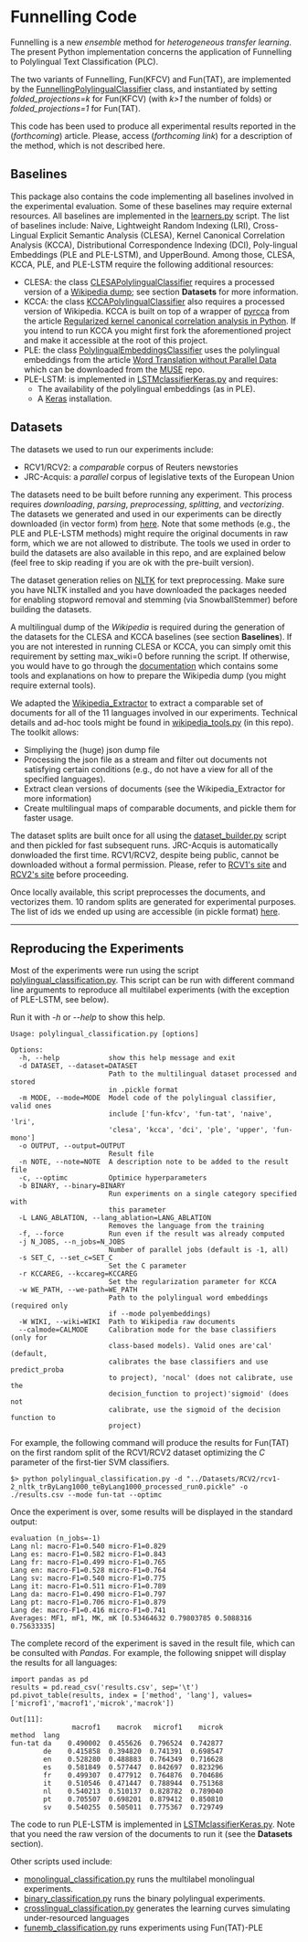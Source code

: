 # Funnelling Code
Funnelling is a new _ensemble_ method for _heterogeneous transfer learning_. 
The present Python implementation concerns the application of Funnelling to Polylingual Text Classification (PLC). 

The two variants of Funnelling, Fun(KFCV) and Fun(TAT), are implemented by 
the [FunnellingPolylingualClassifier](./learning/learners.py) class, and instantiated by setting 
_folded_projections=k_ for Fun(KFCV) (with _k>1_ the number of folds) or _folded_projections=1_ for Fun(TAT).


This code has been used to produce all experimental results reported in the (_forthcoming_) article. 
Please, access (_forthcoming link_) for a description of the method, which is not described here.


## Baselines

This package also contains the code implementing all baselines involved in the experimental evaluation. 
Some of these baselines may require external resources.
All baselines are implemented in the [learners.py](./learning/learners.py) script.
The list of baselines include: 
Naive, 
Lightweight Random Indexing (LRI), 
Cross-Lingual Explicit Semantic Analysis (CLESA),
Kernel Canonical Correlation Analysis (KCCA), 
Distributional Correspondence Indexing (DCI),
Poly-lingual Embeddings (PLE and PLE-LSTM), 
and UpperBound.
Among those, CLESA, KCCA, PLE, and PLE-LSTM require the following additional resources:

* CLESA: the class [CLESAPolylingualClassifier](./learning/learners.py) requires a processed version of a [Wikipedia dump](https://dumps.wikimedia.org/); see section **Datasets** for more information. 
* KCCA: the class [KCCAPolylingualClassifier](./learning/learners.py) also requires a processed version of Wikipedia. KCCA is built on top of a wrapper of [pyrcca](https://github.com/gallantlab/pyrcca) 
from the article [Regularized kernel canonical correlation analysis in Python](https://www.frontiersin.org/articles/10.3389/fninf.2016.00049/full).
If you intend to run KCCA you might first fork the aforementioned project and make it accessible at the root of this project. 
* PLE: the class [PolylingualEmbeddingsClassifier](./learning/learners.py) uses the polylingual embeddings from the article 
[Word Translation without Parallel Data](https://arxiv.org/abs/1710.04087) which can be downloaded from the [MUSE](https://github.com/facebookresearch/MUSE) repo.
* PLE-LSTM: is implemented in [LSTMclassifierKeras.py](./learning/LSTMclassifierKeras.py) and requires:
    * The availability of the polylingual embeddings (as in PLE).
    * A [Keras](https://keras.io/) installation.
    

## Datasets

The datasets we used to run our experiments include:
* RCV1/RCV2: a _comparable_ corpus of Reuters newstories
* JRC-Acquis: a _parallel_ corpus of legislative texts of the European Union

The datasets need to be built before running any experiment.
This process requires _downloading_, _parsing_, _preprocessing_, _splitting_, and _vectorizing_.
The datasets we generated and used in our experiments can be directly downloaded (in vector form) from [here](http://hlt.isti.cnr.it/funnelling/).
Note that some methods (e.g., the PLE and PLE-LSTM methods) might require the original documents in raw form, which we are not allowed to distribute.
The tools we used in order to build the datasets are also available in this repo, and are explained below 
(feel free to skip reading if you are ok with the pre-built version).

The dataset generation relies on [NLTK](http://www.nltk.org/) for text preprocessing. 
Make sure you have NLTK installed and you have downloaded the packages needed for enabling stopword removal 
and stemming (via SnowballStemmer) before building the datasets.

A multilingual dump of the _Wikipedia_ is required during the generation of the datasets for the CLESA and KCCA 
baselines (see section **Baselines**). 
If you are not interested in running CLESA or KCCA, you can simply omit this requirement by setting max_wiki=0 before
running the script.
If otherwise, you would have to go through the [documentation](./data/reader/wikipedia_tools.py) which 
contains some tools and explanations on how to prepare the Wikipedia dump (you might require external tools).

We adapted the [Wikipedia_Extractor](http://medialab.di.unipi.it/wiki/Wikipedia_Extractor) to extract a comparable
set of documents for all of the 11 languages involved in our experiments. 
Technical details and ad-hoc tools might be found in [wikipedia_tools.py](./data/reader/wikipedia_tools.py) (in this repo).
The toolkit allows:
* Simpliying the (huge) json dump file
* Processing the json file as a stream and filter out documents not satisfying certain conditions (e.g., do not have a view for all of the specified languages).
* Extract clean versions of documents (see the Wikipedia_Extractor for more information)
* Create multilingual maps of comparable documents, and pickle them for faster usage. 
 
The dataset splits are built once for all using the [dataset_builder.py](./dataset_builder.py) script and
then pickled for fast subsequent runs.
JRC-Acquis is automatically donwloaded the first time.
RCV1/RCV2, despite being public, cannot be downloaded without a formal permission. 
Please, refer to [RCV1's site](http://www.daviddlewis.com/resources/testcollections/rcv1/) and 
[RCV2's site](http://trec.nist.gov/data/reuters/reuters.html) before proceeding.

Once locally available, this script preprocesses the documents, and vectorizes them. 
10 random splits are generated for experimental purposes. 
The list of ids we ended up using are accessible (in pickle format) [here](http://hlt.isti.cnr.it/funnelling/).


---
## Reproducing the Experiments

Most of the experiments were run using the script [polylingual_classification.py](polylingual_classification.py).
This script can be run with different command line arguments to reproduce all multilabel experiments (with the exception of PLE-LSTM, see below). 

Run it with _-h_ or _--help_ to show this help.

```
Usage: polylingual_classification.py [options]

Options:
  -h, --help            show this help message and exit
  -d DATASET, --dataset=DATASET
                        Path to the multilingual dataset processed and stored
                        in .pickle format
  -m MODE, --mode=MODE  Model code of the polylingual classifier, valid ones
                        include ['fun-kfcv', 'fun-tat', 'naive', 'lri',
                        'clesa', 'kcca', 'dci', 'ple', 'upper', 'fun-mono']
  -o OUTPUT, --output=OUTPUT
                        Result file
  -n NOTE, --note=NOTE  A description note to be added to the result file
  -c, --optimc          Optimice hyperparameters
  -b BINARY, --binary=BINARY
                        Run experiments on a single category specified with
                        this parameter
  -L LANG_ABLATION, --lang_ablation=LANG_ABLATION
                        Removes the language from the training
  -f, --force           Run even if the result was already computed
  -j N_JOBS, --n_jobs=N_JOBS
                        Number of parallel jobs (default is -1, all)
  -s SET_C, --set_c=SET_C
                        Set the C parameter
  -r KCCAREG, --kccareg=KCCAREG
                        Set the regularization parameter for KCCA
  -w WE_PATH, --we-path=WE_PATH
                        Path to the polylingual word embeddings (required only
                        if --mode polyembeddings)
  -W WIKI, --wiki=WIKI  Path to Wikipedia raw documents
  --calmode=CALMODE     Calibration mode for the base classifiers (only for
                        class-based models). Valid ones are'cal' (default,
                        calibrates the base classifiers and use predict_proba
                        to project), 'nocal' (does not calibrate, use the
                        decision_function to project)'sigmoid' (does not
                        calibrate, use the sigmoid of the decision function to
                        project)
```

For example, the following command will produce the results for Fun(TAT) on the first random split 
of the RCV1/RCV2 dataset optimizing the _C_ parameter of the first-tier SVM classifiers.

```
$> python polylingual_classification.py -d "../Datasets/RCV2/rcv1-2_nltk_trByLang1000_teByLang1000_processed_run0.pickle" -o ./results.csv --mode fun-tat --optimc
```

Once the experiment is over, some results will be displayed in the standard output:

```
evaluation (n_jobs=-1)
Lang nl: macro-F1=0.540 micro-F1=0.829
Lang es: macro-F1=0.582 micro-F1=0.843
Lang fr: macro-F1=0.499 micro-F1=0.765
Lang en: macro-F1=0.528 micro-F1=0.764
Lang sv: macro-F1=0.540 micro-F1=0.775
Lang it: macro-F1=0.511 micro-F1=0.789
Lang da: macro-F1=0.490 micro-F1=0.797
Lang pt: macro-F1=0.706 micro-F1=0.879
Lang de: macro-F1=0.416 micro-F1=0.741
Averages: MF1, mF1, MK, mK [0.53464632 0.79803785 0.5088316  0.75633335]
```

The complete record of the experiment is saved in the result file, which can be consulted with _Pandas_.
For example, the following snippet will display the results for all languages:

```
import pandas as pd
results = pd.read_csv('results.csv', sep='\t')
pd.pivot_table(results, index = ['method', 'lang'], values=['microf1','macrof1','microk','macrok'])

Out[11]: 
               macrof1    macrok   microf1    microk
method  lang                                        
fun-tat da    0.490002  0.455626  0.796524  0.742877
        de    0.415858  0.394820  0.741391  0.698547
        en    0.528280  0.488883  0.764349  0.716628
        es    0.581849  0.577447  0.842697  0.823296
        fr    0.499307  0.477912  0.764876  0.704686
        it    0.510546  0.471447  0.788944  0.751368
        nl    0.540213  0.510137  0.828782  0.789040
        pt    0.705507  0.698201  0.879412  0.850810
        sv    0.540255  0.505011  0.775367  0.729749
```  

The code to run PLE-LSTM is implemented in [LSTMclassifierKeras.py](./learning/LSTMclassifierKeras.py).
Note that you need the raw version of the documents to run it (see the **Datasets** section).

Other scripts used include:
* [monolingual_classification.py](./monolingual_classification.py) runs the multilabel monolingual experiments. 
* [binary_classification.py](./binary_classification.py) runs the binary polylingual experiments.
* [crosslingual_classification.py](./crosslingual_classification.py) generates the learning curves simulating under-resourced languages
* [funemb_classification.py](./funemb_classification.py) runs experiments using Fun(TAT)-PLE


